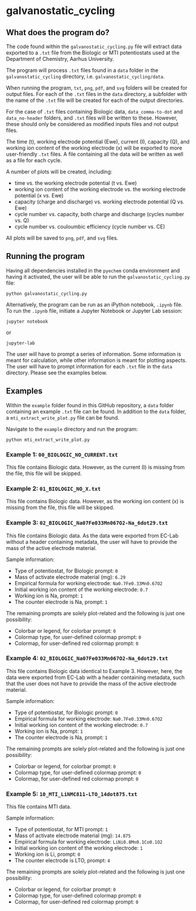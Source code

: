 # galvanostatic_cycling

## What does the program do?
The code found within the `galvanostatic_cycling.py` file will extract data
exported to a `.txt` file from the Biologic or MTI potentiostats used at the
Department of Chemistry, Aarhus University.

The program will process `.txt` files found in a `data` folder in the
`galvanostatic_cycling` directory, i.e. `galvanostatic_cycling/data`.

When running the program, `txt`, `png`, `pdf`, and `svg` folders will be created
for output files. For each of the `.txt` files in the `data` directory, a
subfolder with the name of the `.txt` file will be created for each of the
output directories.

For the case of `.txt` files containing Biologic data, `data_comma-to-dot` and
`data_no-header` folders, and `.txt` files will be written to these. However,
these should only be considered as modified inputs files and not output files.

The time (t), working electrode potential (Ewe), current (I), capacity (Q), and
working ion content of the working electrode (x) will be exported to more
user-friendly `.txt` files. A file containing all the data will be written as
well as a file for each cycle.

A number of plots will be created, including:
- time vs. the working electrode potential (t vs. Ewe)
- working ion content of the working electrode vs. the working electrode
  potential (x vs. Ewe)
- capacity (charge and discharge) vs. working electrode potential (Q vs. Ewe)
- cycle number vs. capacity, both charge and discharge (cycles number vs. Q)
- cycle number vs. couloumbic efficiency (cycle number vs. CE)

All plots will be saved to `png`, `pdf`, and `svg` files.

## Running the program
Having all dependencies installed in the `pyechem` conda environment and having
it activated, the user will be able to run the `galvanostatic_cycling.py` file:
```shell
python galvanostatic_cycling.py
```

Alternatively, the program can be run as an iPython notebook, `.ipynb` file.
To run the `.ipynb` file, initiate a Jupyter Notebook or Jupyter Lab session:
```shell
jupyter notebook
```

or

```shell
jupyter-lab
```

The user will have to prompt a series of information. Some information is meant
for calculation, while other information is meant for plotting aspects. The user
will have to prompt information for each `.txt` file in the `data` directory.
Please see the examples below.

## Examples
Within the `example` folder found in this GitHub repository, a `data` folder
containing an example `.txt` file can be found. In addition to the `data`
folder, a `mti_extract_write_plot.py` file can be found.

Navigate to the `example` directory and run the program:
```shell
python mti_extract_write_plot.py
```
### Example 1: `00_BIOLOGIC_NO_CURRENT.txt`
This file contains Biologic data. However, as the current (I) is missing from
the file, this file will be skipped.

### Example 2: `01_BIOLOGIC_NO_X.txt`
This file contains Biologic data. However, as the working ion content (x) is
missing from the file, this file will be skipped.

### Example 3: `02_BIOLOGIC_Na07Fe033Mn067O2-Na_6dot29.txt`
This file contains Biologic data. As the data were exported from EC-Lab without
a header containing metadata, the user will have to provide the mass of the
active electrode material.

Sample information:
- Type of potentiostat, for Biologic prompt: `0`
- Mass of activate electrode material (mg): `6.29`
- Empirical formula for working electrode: `Na0.7Fe0.33Mn0.67O2`
- Initial working ion content of the working electrode: `0.7`
- Working ion is Na, prompt: `1`
- The counter electrode is Na, prompt: `1`

The remaining prompts are solely plot-related and the following is just one
possibility:
- Colorbar or legend, for colorbar prompt: `0`
- Colormap type, for user-defined colormap prompt: `0`
- Colormap, for user-defined red colormap prompt: `0`

### Example 4: `02_BIOLOGIC_Na07Fe033Mn067O2-Na_6dot29.txt`
This file contains Biologic data identical to Example 3. However, here, the data
were exported from EC-Lab with a header containing metadata, such that the user
does not have to provide the mass of the active electrode material.

Sample information:
- Type of potentiostat, for Biologic prompt: `0`
- Empirical formula for working electrode: `Na0.7Fe0.33Mn0.67O2`
- Initial working ion content of the working electrode: `0.7`
- Working ion is Na, prompt: `1`
- The counter electrode is Na, prompt: `1`

The remaining prompts are solely plot-related and the following is just one
possibility:
- Colorbar or legend, for colorbar prompt: `0`
- Colormap type, for user-defined colormap prompt: `0`
- Colormap, for user-defined red colormap prompt: `0`

### Example 5: `10_MTI_LiNMC811-LTO_14dot875.txt`
This file contains MTI data.

Sample information:
- Type of potentiostat, for MTI prompt: `1`
- Mass of activate electrode material (mg): `14.875`
- Empirical formula for working electrode: `LiNi0.8Mn0.1Co0.1O2`
- Initial working ion content of the working electrode: `1`
- Working ion is Li, prompt: `0`
- The counter electrode is LTO, prompt: `4`

The remaining prompts are solely plot-related and the following is just one
possibility:
- Colorbar or legend, for colorbar prompt: `0`
- Colormap type, for user-defined colormap prompt: `0`
- Colormap, for user-defined red colormap prompt: `0`
